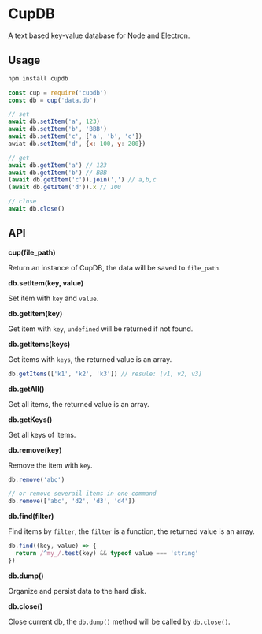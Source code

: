# CupDB

A text based key-value database for Node and Electron.

## Usage

```bash
npm install cupdb
```

```js
const cup = require('cupdb')
const db = cup('data.db')

// set
await db.setItem('a', 123)
await db.setItem('b', 'BBB')
await db.setItem('c', ['a', 'b', 'c'])
awiat db.setItem('d', {x: 100, y: 200})

// get
await db.getItem('a') // 123
await db.getItem('b') // BBB
(await db.getItem('c')).join(',') // a,b,c
(await db.getItem('d')).x // 100

// close
await db.close()
```

## API

__cup(file_path)__

Return an instance of CupDB, the data will be saved to `file_path`.

__db.setItem(key, value)__

Set item with `key` and `value`.

__db.getItem(key)__

Get item with `key`, `undefined` will be returned if not found.

__db.getItems(keys)__

Get items with `keys`, the returned value is an array.

```js
db.getItems(['k1', 'k2', 'k3']) // resule: [v1, v2, v3]
```

__db.getAll()__

Get all items, the returned value is an array.

__db.getKeys()__

Get all keys of items.

__db.remove(key)__

Remove the item with `key`.

```js
db.remove('abc')

// or remove severail items in one command
db.remove(['abc', 'd2', 'd3', 'd4'])
```

__db.find(filter)__

Find items by `filter`, the `filter` is a function, the returned value is an array.

```js
db.find((key, value) => {
  return /^my_/.test(key) && typeof value === 'string'
})
```

__db.dump()__

Organize and persist data to the hard disk.

__db.close()__

Close current db, the `db.dump()` method will be called by `db.close()`.
